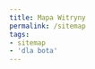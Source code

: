 ```yaml
---
title: Mapa Witryny
permalink: /sitemap
tags:
- sitemap
- 'dla bota'
---
```


<div className='compact'>
  <TableOfContents {...data} />
</div>

